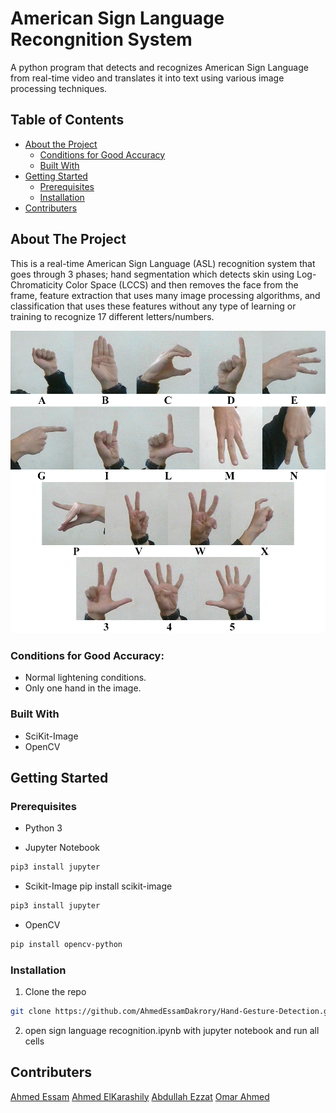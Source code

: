 # American Sign Language Recongnition System
A python program that detects and recognizes American Sign Language from real-time video and translates it into text using various image processing techniques.

<!-- TABLE OF CONTENTS -->
## Table of Contents

* [About the Project](#about-the-project)
  * [Conditions for Good Accuracy](#conditions-for-good-accuracy)
  * [Built With](#built-with)
* [Getting Started](#getting-started)
  * [Prerequisites](#prerequisites)
  * [Installation](#installation)
* [Contributers](#contributers)


<!-- ABOUT THE PROJECT -->
## About The Project

This is a real-time American Sign Language (ASL) recognition system that goes through 3 phases; hand segmentation which detects skin using Log-Chromaticity Color Space (LCCS) and then removes the face from the frame, feature extraction that uses many image processing algorithms, and classification that uses these features without any type of learning or training to recognize 17 different letters/numbers.

![Supported Signs](signs.jpg)


### Conditions for Good Accuracy:
* Normal lightening conditions.
* Only one hand in the image.


### Built With
* SciKit-Image
* OpenCV


<!-- GETTING STARTED -->
## Getting Started

### Prerequisites

* Python 3

* Jupyter Notebook
```sh
pip3 install jupyter
```

* Scikit-Image
pip install scikit-image
```sh
pip3 install jupyter
```

* OpenCV
```sh
pip install opencv-python
```


### Installation

1. Clone the repo
```sh
git clone https://github.com/AhmedEssamDakrory/Hand-Gesture-Detection.git
```
2. open sign language recognition.ipynb with jupyter notebook and run all cells


## Contributers
[Ahmed Essam](https://github.com/AhmedEssamDakrory)
[Ahmed ElKarashily](https://github.com/karashily)
[Abdullah Ezzat](https://github.com/abdulezzat)
[Omar Ahmed](https://github.com/OmarDesoky)


